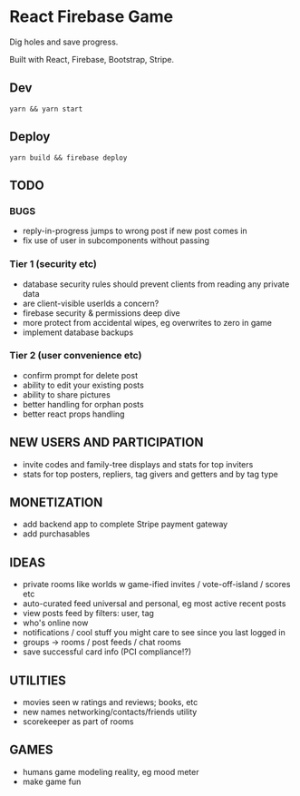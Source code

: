 # React Firebase Game

Dig holes and save progress.

Built with React, Firebase, Bootstrap, Stripe.

## Dev

```
yarn && yarn start
```

## Deploy

```
yarn build && firebase deploy
```

## TODO

### BUGS

- reply-in-progress jumps to wrong post if new post comes in
- fix use of user in subcomponents without passing

### Tier 1 (security etc)

- database security rules should prevent clients from reading any private data
- are client-visible userIds a concern?
- firebase security & permissions deep dive
- more protect from accidental wipes, eg overwrites to zero in game
- implement database backups

### Tier 2 (user convenience etc)

- confirm prompt for delete post
- ability to edit your existing posts
- ability to share pictures
- better handling for orphan posts
- better react props handling

## NEW USERS AND PARTICIPATION

- invite codes and family-tree displays and stats for top inviters
- stats for top posters, repliers, tag givers and getters and by tag type

## MONETIZATION

- add backend app to complete Stripe payment gateway
- add purchasables

## IDEAS

- private rooms like worlds w game-ified invites / vote-off-island / scores etc
- auto-curated feed universal and personal, eg most active recent posts
- view posts feed by filters: user, tag
- who's online now
- notifications / cool stuff you might care to see since you last logged in
- groups -> rooms / post feeds / chat rooms
- save successful card info (PCI compliance!?)

## UTILITIES

- movies seen w ratings and reviews; books, etc
- new names networking/contacts/friends utility
- scorekeeper as part of rooms

## GAMES

- humans game modeling reality, eg mood meter
- make game fun
